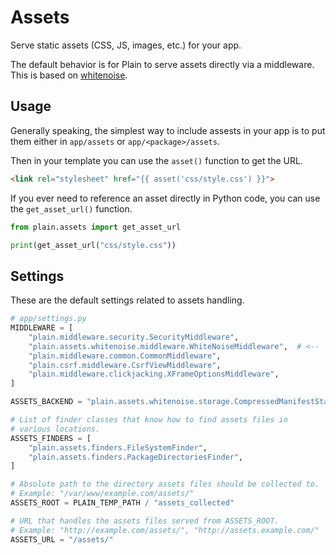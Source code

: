 # Assets

Serve static assets (CSS, JS, images, etc.) for your app.

The default behavior is for Plain to serve assets directly via a middleware.
This is based on [whitenoise](http://whitenoise.evans.io/en/stable/).

## Usage

Generally speaking, the simplest way to include assests in your app is to put them either in `app/assets` or `app/<package>/assets`.

Then in your template you can use the `asset()` function to get the URL.

```html
<link rel="stylesheet" href="{{ asset('css/style.css') }}">
```

If you ever need to reference an asset directly in Python code, you can use the `get_asset_url()` function.

```python
from plain.assets import get_asset_url

print(get_asset_url("css/style.css"))
```

## Settings

These are the default settings related to assets handling.

```python
# app/settings.py
MIDDLEWARE = [
    "plain.middleware.security.SecurityMiddleware",
    "plain.assets.whitenoise.middleware.WhiteNoiseMiddleware",  # <--
    "plain.middleware.common.CommonMiddleware",
    "plain.csrf.middleware.CsrfViewMiddleware",
    "plain.middleware.clickjacking.XFrameOptionsMiddleware",
]

ASSETS_BACKEND = "plain.assets.whitenoise.storage.CompressedManifestStaticFilesStorage"

# List of finder classes that know how to find assets files in
# various locations.
ASSETS_FINDERS = [
    "plain.assets.finders.FileSystemFinder",
    "plain.assets.finders.PackageDirectoriesFinder",
]

# Absolute path to the directory assets files should be collected to.
# Example: "/var/www/example.com/assets/"
ASSETS_ROOT = PLAIN_TEMP_PATH / "assets_collected"

# URL that handles the assets files served from ASSETS_ROOT.
# Example: "http://example.com/assets/", "http://assets.example.com/"
ASSETS_URL = "/assets/"
```
